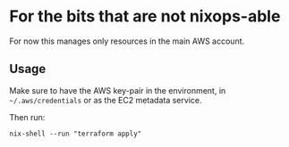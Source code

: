 # For the bits that are not nixops-able

For now this manages only resources in the main AWS account.

## Usage

Make sure to have the AWS key-pair in the environment, in
`~/.aws/credentials` or as the EC2 metadata service.

Then run:

```
nix-shell --run "terraform apply"
```
